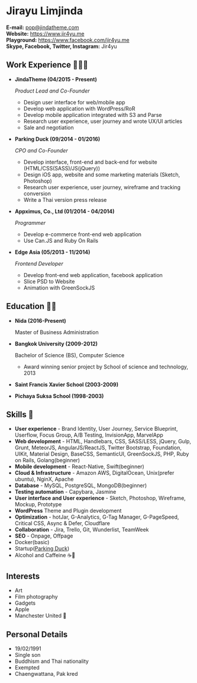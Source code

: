 # Jirayu Limjinda

**E-mail:** pop@jindatheme.com <br/> **Website:** https://www.jir4yu.me <br/> **Playground:** https://www.facebook.com/jir4yu.me <br/> **Skype, Facebook, Twitter, Instagram:** Jir4yu

## Work Experience 👨🏻‍💻

* **JindaTheme (04/2015 - Present)**

    *Product Lead and Co-Founder*

    * Design user interface for web/mobile app
    * Develop web application with WordPress/RoR
    * Develop mobile application integrated with S3 and Parse
    * Research user experience, user journey and wrote UX/UI articles
    * Sale and negotiation


* **Parking Duck (09/2014 - 01/2016)**

  *CPO and Co-Founder*

  * Develop interface, front-end and back-end for website (HTML/CSS(SASS)/JS(jQuery))
  * Design iOS app, website and some marketing materials (Sketch, Photoshop)
  * Research user experience, user journey, wireframe and tracking conversion
  * Write a Thai version press release


* **Appximus, Co., Ltd (01/2014 - 04/2014)**

  *Programmer*

  * Develop e-commerce front-end web application
  * Use Can.JS and Ruby On Rails


* **Edge Asia (05/2013 - 11/2014)**

  *Frontend Developer*

  * Develop front-end web application, facebook application
  * Slice PSD to Website
  * Animation with GreenSockJS

## Education 👨‍🎓

* **Nida (2016-Present)**

  Master of Business Administration

* **Bangkok University (2009-2012)**

  Bachelor of Science (BS), Computer Science
  * Award winning senior project by School of science and technology, 2013

* **Saint Francis Xavier School (2003-2009)**
* **Pichaya Suksa School (1998-2003)**

## Skills 👾

* **User experience** - Brand Identity, User Journey, Service Blueprint, Userflow, Focus Group, A/B Testing, InvisionApp, MarvelApp
* **Web development** - HTML, Handlebars, CSS, SASS/LESS, jQuery, Gulp, Grunt, MeteorJS, AngularJS/ReactJS, Twitter Bootstrap, Foundation, UIKit, Material Design, BaseCSS, SemanticUI, GreenSockJS, PHP, Ruby on Rails, Golang(beginner)
* **Mobile development** - React-Native, Swift(beginner)
* **Cloud & Infrastructure** - Amazon AWS, DigitalOcean, Unix(prefer ubuntu), NginX, Apache
* **Database** - MySQL, PostgreSQL, MongoDB(beginner)
* **Testing automation** - Capybara, Jasmine
* **User interface and User experience** - Sketch, Photoshop, Wireframe, Mockup, Prototype
* **WordPress** Theme and Plugin development
* **Optimization** - hotJar, G-Analytics, G-Tag Manager, G-PageSpeed, Critical CSS, Async & Defer, Cloudflare
* **Collaboration** - Jira, Trello, Git, Wunderlist, TeamWeek
* **SEO** - Onpage, Offpage
* Docker(basic)
* Startup([Parking Duck](https://www.techinasia.com/parking-ducks-wins-tech-in-asia-tour-bangkok))
* Alcohol and Caffeine ☕️🍺

## Interests

* Art
* Film photography
* Gadgets
* Apple
* Manchester United 👹

## Personal Details

* 19/02/1991
* Single son
* Buddhism and Thai nationality
* Exempted
* Chaengwattana, Pak kred

